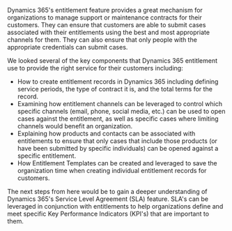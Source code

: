 Dynamics 365's entitlement feature provides a great mechanism for organizations to manage support or maintenance contracts for their customers. They can ensure that customers are able to submit cases associated with their entitlements using the best and most appropriate channels for them. They can also ensure that only people with the
appropriate credentials can submit cases.

We looked several of the key components that Dynamics 365 entitlement use to provide the right service for their customers including:

-   How to create entitlement records in Dynamics 365 including defining service periods, the type of contract it is, and the total terms for the record.
-   Examining how entitlement channels can be leveraged to control which specific channels (email, phone, social media, etc.) can be used to open cases against the entitlement, as well as specific cases where limiting channels would benefit an organization.
-   Explaining how products and contacts can be associated with entitlements to ensure that only cases that include those products (or have been submitted by specific individuals) can be opened against a specific entitlement.
-   How Entitlement Templates can be created and leveraged to save the organization time when creating individual entitlement records for customers.

The next steps from here would be to gain a deeper understanding of Dynamics 365's Service Level Agreement (SLA) feature. SLA's can be leveraged in conjunction with entitlements to help organizations define and meet specific Key Performance Indicators (KPI's) that are important to them.
